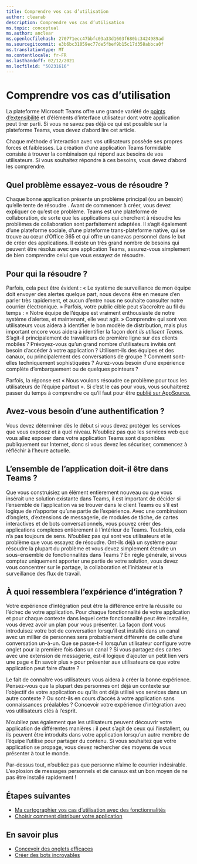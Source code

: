 ```yaml
---
title: Comprendre vos cas d’utilisation
author: clearab
description: Comprendre vos cas d’utilisation
ms.topic: conceptual
ms.author: anclear
ms.openlocfilehash: 270771ecc47bbfc03a33d1603f680bc3424989ad
ms.sourcegitcommit: e3b6bc31059ec77de5fbef9b15c17d358abbca0f
ms.translationtype: MT
ms.contentlocale: fr-FR
ms.lasthandoff: 02/12/2021
ms.locfileid: "50231616"
---
```

# <a name="understand-your-use-cases"></a>Comprendre vos cas d’utilisation

La plateforme Microsoft Teams offre une grande variété de [points d’extensibilité](~/concepts/extensibility-points.md) et d’éléments d’interface utilisateur dont votre application peut tirer parti. Si vous ne savez pas déjà ce qui est possible sur la plateforme Teams, vous devez d’abord lire cet article.

Chaque méthode d’interaction avec vos utilisateurs possède ses propres forces et faiblesses. La création d’une application Teams formidable consiste à trouver la combinaison qui répond aux besoins de vos utilisateurs. Si vous souhaitez répondre à ces besoins, vous devez d’abord les comprendre.

## <a name="what-problem-are-you-trying-to-solve"></a>Quel problème essayez-vous de résoudre ?

Chaque bonne application présente un problème principal (ou un besoin) qu’elle tente de résoudre . Avant de commencer à créer, vous devez expliquer ce qu’est ce problème. Teams est une plateforme de collaboration, de sorte que les applications qui cherchent à résoudre les problèmes de collaboration sont parfaitement adaptées. Il s’agit également d’une plateforme sociale, d’une plateforme trans-plateforme native, qui se trouve au cœur d’Office 365 et qui offre un canevas personnel dans le but de créer des applications. Il existe un très grand nombre de besoins qui peuvent être résolus avec une application Teams, assurez-vous simplement de bien comprendre celui que vous essayez de résoudre.

## <a name="who-are-you-solving-it-for"></a>Pour qui la résoudre ?

Parfois, cela peut être évident : « Le système de surveillance de mon équipe doit envoyer des alertes quelque part, nous devons être en mesure d’en parler très rapidement, et aucun d’entre nous ne souhaite consulter notre courrier électronique. » Parfois, votre public cible peut s’accroître au fil du temps : « Notre équipe de l’équipe est vraiment enthousiaste de notre système d’alertes, et maintenant, elle veut agir. » Comprendre qui sont vos utilisateurs vous aidera à identifier le bon modèle de distribution, mais plus important encore vous aidera à identifier la façon dont *ils utilisent Teams.* S’agit-il principalement de travailleurs de première ligne sur des clients mobiles ? Prévoyez-vous qu’un grand nombre d’utilisateurs invités ont besoin d’accéder à votre application ? Utilisent-ils des équipes et des canaux, ou principalement des conversations de groupe ? Comment sont-elles techniquement sophistiquées ? Aurez-vous besoin d’une expérience complète d’embarquement ou de quelques pointeurs ?

Parfois, la réponse est « Nous voulons résoudre ce problème pour tous les utilisateurs de l’équipe partout ». Si c’est le cas pour vous, vous souhaiterez passer du temps à comprendre ce qu’il faut pour être [publié sur AppSource.](~/concepts/deploy-and-publish/appsource/prepare/submission-checklist.md)

## <a name="do-you-need-authentication"></a>Avez-vous besoin d’une authentification ?

Vous devez déterminer dès le début si vous devez protéger les services que vous exposez et à quel niveau. N’oubliez pas que les services web que vous allez exposer dans votre application Teams sont disponibles publiquement sur Internet, donc si vous devez les sécuriser, commencez à réfléchir à l’heure actuelle.

## <a name="should-the-entire-app-be-in-teams"></a>L’ensemble de l’application doit-il être dans Teams ?

Que vous construisiez un élément entièrement nouveau ou que vous insérait une solution existante dans Teams, il est important de décider si l’ensemble de l’application va se trouver dans le client Teams ou s’il est logique de n’apporter qu’une partie de l’expérience. Avec une combinaison d’onglets, d’extensions de messagerie, de modules de tâche, de cartes interactives et de bots conversationnels, vous pouvez créer des applications complexes entièrement à l’intérieur de Teams. Toutefois, cela n’a pas toujours de sens. N’oubliez pas qui sont vos utilisateurs et le problème que vous essayez de résoudre. Ont-ils déjà un système pour résoudre la plupart du problème et vous devez simplement étendre un sous-ensemble de fonctionnalités dans Teams ? En règle générale, si vous comptez uniquement apporter une partie de votre solution, vous devez vous concentrer sur le partage, la collaboration et l’initiateur et la surveillance des flux de travail.

## <a name="what-will-the-onboarding-experience-be-like"></a>À quoi ressemblera l’expérience d’intégration ?

Votre expérience d’intégration peut être la différence entre la réussite ou l’échec de votre application. Pour chaque fonctionnalité de votre application et pour chaque contexte dans lequel cette fonctionnalité peut être installée, vous devez avoir un plan pour vous présenter. La façon dont vous introduisez votre bot de conversation lorsqu’il est installé dans un canal avec un millier de personnes sera probablement différente de celle d’une conversation un-à-un. Que se passe-t-il lorsqu’un utilisateur configure votre onglet pour la première fois dans un canal ? Si vous partagez des cartes avec une extension de messagerie, est-il logique d’ajouter un petit lien vers une page « En savoir plus » pour présenter aux utilisateurs ce que votre application peut faire d’autre ?

Le fait de connaître vos utilisateurs vous aidera à créer la bonne expérience. Pensez-vous que la plupart des personnes ont déjà un contexte sur l’objectif de votre application ou qu’ils ont déjà utilisé vos services dans un autre contexte ? Ou sont-ils en cours d’accès à votre application sans connaissances préalables ? Concevoir votre expérience d’intégration avec vos utilisateurs clés à l’esprit.

N’oubliez pas également que les utilisateurs peuvent découvrir votre application de différentes manières : il peut s’agit de ceux qui l’installent, ou ils peuvent être introduits dans votre application lorsqu’un autre membre de l’équipe l’utilise pour partager du contenu. Si vous souhaitez que votre application se propage, vous devez rechercher des moyens de vous présenter à tout le monde.

Par-dessus tout, n’oubliez pas que personne n’aime le courrier indésirable. L’explosion de messages personnels et de canaux est un bon moyen de ne pas être installé rapidement !

## <a name="next-steps"></a>Étapes suivantes

* [Ma cartographier vos cas d’utilisation avec des fonctionnalités](~/concepts/design/map-use-cases.md)
* [Choisir comment distribuer votre application](../deploy-and-publish/overview.md)

## <a name="learn-more"></a>En savoir plus

* [Concevoir des onglets efficaces](~/tabs/design/tabs.md)
* [Créer des bots incroyables](~/bots/design/bots.md)

